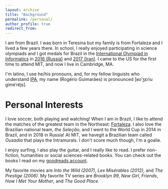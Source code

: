 ```yaml
---
layout: archive
title: "Background"
permalink: /personal/
author_profile: true
redirect_from:
---
```

I am from Brazil. I was born in Teresina but my family
is from Fortaleza and I lived a few years there. In
school, I really enjoyed participating in science
olympiads and I got medals for Brazil in the
[International Olympiad in Informatics](http://ioinformatics.org)
in [2016 (Russia)](http://stats.ioinformatics.org/delegations/BRA/2016) and
[2017 (Iran)](http://stats.ioinformatics.org/delegations/BRA/2017). I came to the
US for the first time to attend MIT, and now I live in
Cambridge, MA.

I'm latino, I use he/his pronouns, and, for my fellow
linguists who understand [IPA](https://www.ipachart.com), 
my name (Rogério Guimarães) is pronounced
[&#641;oˈʒɛɾiu ɡimɐˈɾɐ̃js].

Personal Interests
======
I love soccer, both playing and watching! When I
am in Brazil, I like to attend the matches of the greatest
team in the Northeast: [Fortaleza](https://twitter.com/FortalezaEC?s=20).
I also love the Brazilian national team, *the Seleção*,
and I went to the World Cup in 2014 in Brazil, and in
2018 in Russia! At MIT, we havegit  a Brazilian team called
*Ousadia* that plays the Intramurals. I don't score
much though, I'm a goalie.

I enjoy surfing, I also play the guitar, and I really
like to read. I prefer non-fiction, humanities or
social sciences-related books.
You can check out the books I read on my [goodreads account](https://www.goodreads.com/user/show/102475638-rogerio-guimaraes-junior).

My favorite movies are *Into the Wild (2007)*, *Les
Misérables (2012)*, and *The Prestige (2006)*. My
favorite TV series are *Brooklyn 99*, *New Girl*, *Friends*,
*How I Met Your Mother*, and *The Good Place*.